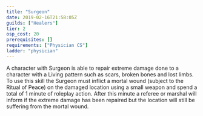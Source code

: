 ```yaml
---
title: "Surgeon"
date: 2019-02-16T21:58:05Z
guilds: ["Healers"]
tier: 2
osp_cost: 20
prerequisites: []
requirements: ["Physician CS"]
ladder: "physician"
---
```

A character with Surgeon is able to repair extreme damage done to a character with a Living pattern such as scars, broken bones and lost limbs. To use this skill the Surgeon must inflict a mortal wound (subject to the Ritual of Peace) on the damaged location using a small weapon and spend a total of 1 minute of roleplay action. After this minute a referee or marshal will inform if the extreme damage has been repaired but the location will still be suffering from the mortal wound.